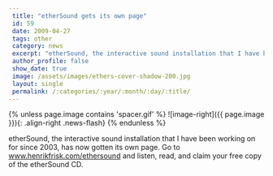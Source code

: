 ```yaml
---
 title: "etherSound gets its own page"
 id: 59
 date: 2009-04-27
 tags: other
 category: news
 excerpt: "etherSound, the interactive sound installation that I have been working on for since 2003, has now gotten its own page. Go to www.henrikfrisk.com/ethersound and listen, read, and claim your free copy ..."
 author_profile: false
 show_date: true
 image: /assets/images/ethers-cover-shadow-200.jpg
 layout: single
 permalink: /:categories/:year/:month/:day/:title/
---
```

{% unless page.image contains 'spacer.gif' %}
   ![image-right]({{ page.image }}){: .align-right .news-flash}
{% endunless %}

etherSound, the interactive sound installation that I have been working on for since 2003, has now gotten its own page. Go to <a href="http://www.henrikfrisk.com/ethersound/index.jsp">www.henrikfrisk.com/ethersound</a> and listen, read, and claim your free copy of the etherSound CD.

